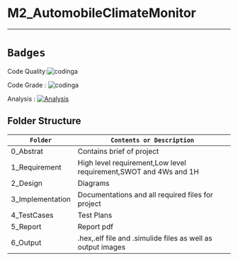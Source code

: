 # M2_AutomobileClimateMonitor
-----------------------------------------------------------
# `Badges`
Code Quality:![codinga](https://api.codiga.io/project/32933/score/svg)

Code Grade : ![codinga](https://api.codiga.io/project/32933/status/svg)

Analysis : [![Analysis](https://github.com/vatsal26/M2_AutomobileTempreatureMonitor/actions/workflows/Analysis.yml/badge.svg)](https://github.com/vatsal26/M2_AutomobileTempreatureMonitor/actions/workflows/Analysis.yml)

## Folder Structure
|`Folder`|`Contents or Description`|
|------|--------|
|0_Abstrat|Contains brief of project|
|1_Requirement|High level requirement,Low level requirement,SWOT and 4Ws and 1H|
|2_Design|Diagrams|
|3_Implementation|Documentations and all required files for project|
|4_TestCases|Test Plans|
|5_Report|Report pdf|
|6_Output|.hex,.elf file and .simulide files as well as output images|
